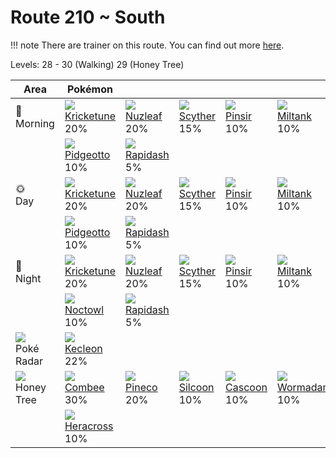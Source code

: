 # Route 210 ~ South

!!! note
    There are trainer on this route. You can find out more [here](../../trainer_changes/route_210__south/).

Levels: 28 - 30 (Walking) 29 (Honey Tree)

Area                           | Pokémon                           | &nbsp;                            | &nbsp;                            | &nbsp;                            | &nbsp;                            | &nbsp;
---                            | ---                               | ---                               | ---                               | ---                               | ---                               | ---
🌅<br>Morning                   | ![][402]<br> [Kricketune]<br> 20%| ![][274]<br> [Nuzleaf]<br> 20%   | ![][123]<br> [Scyther]<br> 15%   | ![][127]<br> [Pinsir]<br> 10%    | ![][241]<br> [Miltank]<br> 10%   | ![][128]<br> [Tauros]<br> 10%
&nbsp;                         | ![][017]<br> [Pidgeotto]<br> 10% | ![][078]<br> [Rapidash]<br> 5%
🌞<br>Day                       | ![][402]<br> [Kricketune]<br> 20%| ![][274]<br> [Nuzleaf]<br> 20%   | ![][123]<br> [Scyther]<br> 15%   | ![][127]<br> [Pinsir]<br> 10%    | ![][241]<br> [Miltank]<br> 10%   | ![][128]<br> [Tauros]<br> 10%
&nbsp;                         | ![][017]<br> [Pidgeotto]<br> 10% | ![][078]<br> [Rapidash]<br> 5%
🌙<br>Night                     | ![][402]<br> [Kricketune]<br> 20%| ![][274]<br> [Nuzleaf]<br> 20%   | ![][123]<br> [Scyther]<br> 15%   | ![][127]<br> [Pinsir]<br> 10%    | ![][241]<br> [Miltank]<br> 10%   | ![][128]<br> [Tauros]<br> 10%
&nbsp;                         | ![][164]<br> [Noctowl]<br> 10%   | ![][078]<br> [Rapidash]<br> 5%
![][poke-radar]<br> Poké Radar | ![][352]<br> [Kecleon]<br> 22%
![][honey]<br> Honey Tree      | ![][415]<br> [Combee]<br> 30%    | ![][204]<br> [Pineco]<br> 20%    | ![][266]<br> [Silcoon]<br> 10%   | ![][268]<br> [Cascoon]<br> 10%   | ![][413]<br> [Wormadam]<br> 10%  | ![][414]<br> [Mothim]<br> 10%
&nbsp;                         | ![][214]<br> [Heracross]<br> 10%

[Pidgeotto]: ../../pokemon_changes/017/
[Rapidash]: ../../pokemon_changes/078/
[Scyther]: ../../pokemon_changes/123/
[Pinsir]: ../../pokemon_changes/127/
[Tauros]: ../../pokemon_changes/128/
[Noctowl]: ../../pokemon_changes/164/
[Pineco]: ../../pokemon_changes/204/
[Heracross]: ../../pokemon_changes/214/
[Miltank]: ../../pokemon_changes/241/
[Silcoon]: ../../pokemon_changes/266/
[Cascoon]: ../../pokemon_changes/268/
[Nuzleaf]: ../../pokemon_changes/274/
[Kecleon]: ../../pokemon_changes/352/
[Kricketune]: ../../pokemon_changes/402/
[Wormadam]: ../../pokemon_changes/413/
[Mothim]: ../../pokemon_changes/414/
[Combee]: ../../pokemon_changes/415/
[honey]: ../img/items/honey.png
[poke-radar]: ../img/items/poke-radar.png
[017]: ../img/pokemon/017.png
[078]: ../img/pokemon/078.png
[123]: ../img/pokemon/123.png
[127]: ../img/pokemon/127.png
[128]: ../img/pokemon/128.png
[164]: ../img/pokemon/164.png
[204]: ../img/pokemon/204.png
[214]: ../img/pokemon/214.png
[241]: ../img/pokemon/241.png
[266]: ../img/pokemon/266.png
[268]: ../img/pokemon/268.png
[274]: ../img/pokemon/274.png
[352]: ../img/pokemon/352.png
[402]: ../img/pokemon/402.png
[413]: ../img/pokemon/413.png
[414]: ../img/pokemon/414.png
[415]: ../img/pokemon/415.png

